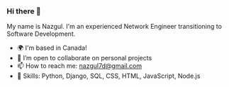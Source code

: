 ### Hi there 👋

My name is Nazgul. I'm an experienced Network Engineer transitioning to Software Development.

- 🌍  I'm based in Canada!
- 👯 I’m open to collaborate on personal projects
- 📫 How to reach me: nazgul7d@gmail.com
- 🌱 Skills: Python, Django, SQL, CSS, HTML, JavaScript, Node.js

